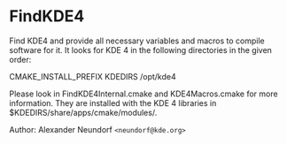   

# FindKDE4  
Find KDE4 and provide all necessary variables and macros to compile
software for it.  It looks for KDE 4 in the following directories in
the given order:  

CMAKE_INSTALL_PREFIX
KDEDIRS
/opt/kde4

  

Please look in FindKDE4Internal.cmake and KDE4Macros.cmake for more
information.  They are installed with the KDE 4 libraries in
$KDEDIRS/share/apps/cmake/modules/.  

Author: Alexander Neundorf ```<neundorf@kde.org>```  

